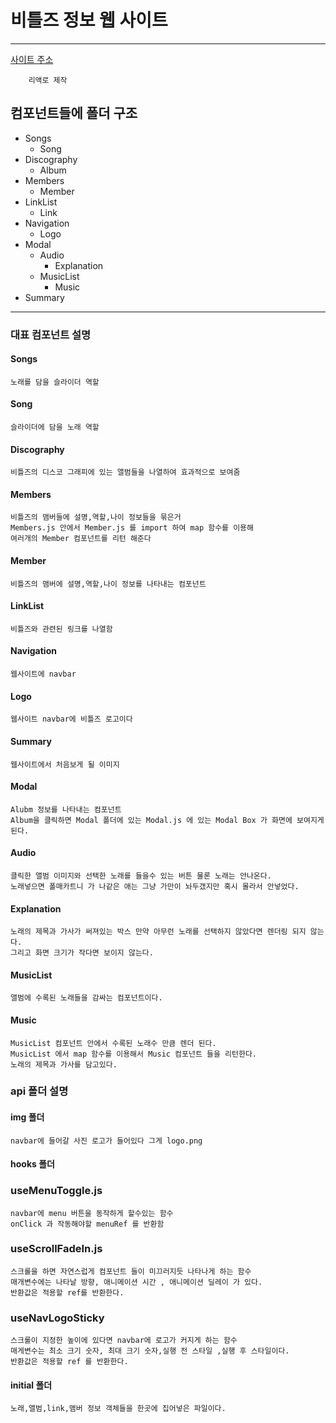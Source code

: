 # 비틀즈 정보 웹 사이트 
---
[사이트 주소](https://justsicklife.github.io/The-Beatles-website/)

        리액로 제작

## 컴포넌트들에 폴더 구조 
* Songs 
  * Song
* Discography
  * Album
* Members
  * Member
* LinkList
  * Link
* Navigation
  * Logo
* Modal
  * Audio
    * Explanation
  * MusicList
    * Music
* Summary
---

### 대표 컴포넌트 설명
#### Songs
    노래를 담을 슬라이더 역할 
#### Song 
    슬라이더에 담을 노래 역할
#### Discography
    비틀즈의 디스코 그래피에 있는 앨범들을 나열하여 효과적으로 보여줌
#### Members
    비틀즈의 맴버들에 설명,역할,나이 정보들을 묶은거 
    Members.js 안에서 Member.js 를 import 하여 map 함수를 이용해
    여러개의 Member 컴포넌트를 리턴 해준다
#### Member
    비틀즈의 맴버에 설명,역할,나이 정보를 나타내는 컴포넌트
#### LinkList
    비틀즈와 관련된 링크를 나열함
#### Navigation
    웹사이트에 navbar 
#### Logo 
    웹사이트 navbar에 비틀즈 로고이다 
#### Summary
    웹사이트에서 처음보게 될 이미지
#### Modal
    Alubm 정보를 나타내는 컴포넌트
    Album을 클릭하면 Modal 폴더에 있는 Modal.js 에 있는 Modal Box 가 화면에 보여지게 된다.
#### Audio
    클릭한 앨범 이미지와 선택한 노래를 들을수 있는 버튼 물론 노래는 안나온다. 
    노래넣으면 폴매카트니 가 나같은 애는 그냥 가만이 놔두갰지만 혹시 몰라서 안넣었다.
#### Explanation
    노래의 제목과 가사가 써져있는 박스 만약 아무런 노래를 선택하지 않았다면 렌더링 되지 않는다.
    그리고 화면 크기가 작다면 보이지 않는다.
#### MusicList
    앨범에 수록된 노래들을 감싸는 컴포넌트이다.
#### Music
    MusicList 컴포넌트 안에서 수록된 노래수 만큼 렌더 된다.
    MusicList 에서 map 함수를 이용해서 Music 컴포넌트 들을 리턴한다.
    노래의 제목과 가사를 담고있다.

### api 폴더 설명
#### img 폴더
    navbar에 들어갈 사진 로고가 들어있다 그게 logo.png
#### hooks 폴더
### useMenuToggle.js
    navbar에 menu 버튼을 동작하게 할수있는 함수 
    onClick 과 작동해야할 menuRef 를 반환함
### useScrollFadeIn.js
    스크롤을 하면 자연스럽게 컴포넌트 들이 미끄러지듯 나타나게 하는 함수
    매개변수에는 나타날 방향, 애니메이션 시간 , 애니메이션 딜레이 가 있다.
    반환값은 적용할 ref를 반환한다.
### useNavLogoSticky
    스크롤이 지정한 높이에 있다면 navbar에 로고가 커지게 하는 함수 
    매게변수는 최소 크기 숫자, 최대 크기 숫자,실행 전 스타일 ,실행 후 스타일이다.
    반환값은 적용할 ref 를 반환한다.
#### initial 폴더
    노래,앨범,link,맴버 정보 객체들을 한곳에 집어넣은 파일이다.